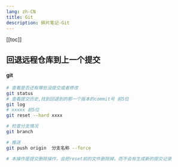 ```yaml
---
lang: zh-CN
title: Git
description: 碎片笔记-Git
---
```


[[toc]]



## 回退远程仓库到上一个提交

#### git

```sh
# 查看是否还有哪些没提交或者修改
git status  
# 查看提交历史,找到回退到的那一个版本的commit号 前5位
git log  
# xxxxx 前5位
git reset --hard xxxx

# 检查分支情况
git branch

# 推送
git push origin  分支名称 --force

# 本操作是提交删除操作，会把reset前的文件删除掉。而不会有生成新的提交记录
```


